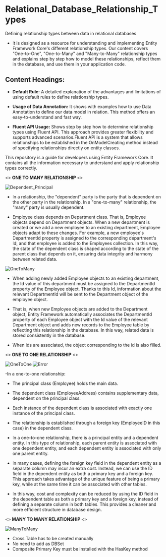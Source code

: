 # Relational_Database_Relationship_Types
 Defining relationship types between data in relational databases
 
- It is designed as a resource for understanding and implementing Entity Framework Core's different relationship types. Our content covers "One-to-One", "One-to-Many" and "Many-to-Many" relationship types and explains step by step how to model these relationships, reflect them in the database, and use them in your application code.

## Content Headings:

* <b>Default Rule:</b> A detailed explanation of the advantages and limitations of using default rules to define relationship types.

* <b>Usage of Data Annotation:</b> It shows with examples how to use Data Annotation to define our data model in relation. This method offers an easy-to-understand and fast way.

* <b>Fluent API Usage:</b> Shows step by step how to determine relationship types using Fluent API. This approach provides greater flexibility and supports advanced scenarios.Fluent API is a system that allows relationships to be established in the OnModelCreating method instead of specifying relationships directly on entity classes.

This repository is a guide for developers using Entity Framework Core. It contains all the information necessary to understand and apply relationship types correctly.


<> <b> ONE TO MANY RELATIONSHIP </b><>

![Dependent_Principal](https://github.com/sercan96/Relational_Database_Relationship_Types/assets/38535473/206292d7-0558-4000-84bc-84145c47e8c1)

* In a relationship, the "dependent" party is the party that is dependent on the other party in the relationship. In a "one-to-many" relationship, the "many" party is usually dependent.

* Employee class depends on Department class. That is, Employee objects depend on Department objects. When a new department is created or we add a new employee to an existing department, Employee objects adapt to these changes. For example, a new employee's DepartmentId property is assigned to the corresponding department's Id, and that employee is added to the Employees collection. In this way, the state of the dependent class is shaped according to the state of the parent class that depends on it, ensuring data integrity and harmony between related data.

![OneToMany](https://github.com/sercan96/Relational_Database_Relationship_Types/assets/38535473/d6c82383-de87-4f80-9bc9-6de2c9118e5c) 

* When adding newly added Employee objects to an existing department, the Id value of this department must be assigned to the DepartmentId property of the Employee object. Thanks to this Id, information about the relevant DepartmentId will be sent to the Department object of the employee object.
  
* That is, when new Employee objects are added to the Department object, Entity Framework automatically associates the DepartmentId property of each Employee object with the Id value of the relevant Department object and adds new records to the Employee table by reflecting this relationship in the database. In this way, related data is stored consistently in the database.
 
* When ids are associated, the object corresponding to the id is also filled.
  

<><b> ONE TO ONE RELATIONSHIP </b><>
  
![OneToOne](https://github.com/sercan96/Relational_Database_Relationship_Types/assets/38535473/149c19c9-ee45-4ef4-a52f-62180e399af8)
![Error](https://github.com/sercan96/Relational_Database_Relationship_Types/assets/38535473/59b38581-d6f8-4886-b0f6-beb8a2e4179f)

-In a one-to-one relationship:

* The principal class (Employee) holds the main data.
* The dependent class (EmployeeAddress) contains supplementary data, dependent on the principal class.
* Each instance of the dependent class is associated with exactly one instance of the principal class.
* The relationship is established through a foreign key (EmployeeID in this case) in the dependent class.

* In a one-to-one relationship, there is a principal entity and a dependent entity. In this type of relationship, each parent entity is associated with one dependent entity, and each dependent entity is associated with only one parent entity.

* In many cases, defining the foreign key field in the dependent entity as a separate column may incur an extra cost. Instead, we can use the ID field in the dependent entity as both a primary key and a foreign key. This approach takes advantage of the unique feature of being a primary key, while at the same time it can be associated with other tables.

* In this way, cost and complexity can be reduced by using the ID field in the dependent table as both a primary key and a foreign key, instead of defining a separate column in both tables. This provides a cleaner and more efficient structure in database design.

<><b> MANY TO MANY RELATIONSHIP </b><>

![ManyToMany](https://github.com/sercan96/Relational_Database_Relationship_Types/assets/38535473/198fedaa-ae25-47cb-838d-6c94b517fc4d)

* Cross Table has to be created manually
* No need to add as DBSet
* Composite Primary Key must be installed with the HasKey method


